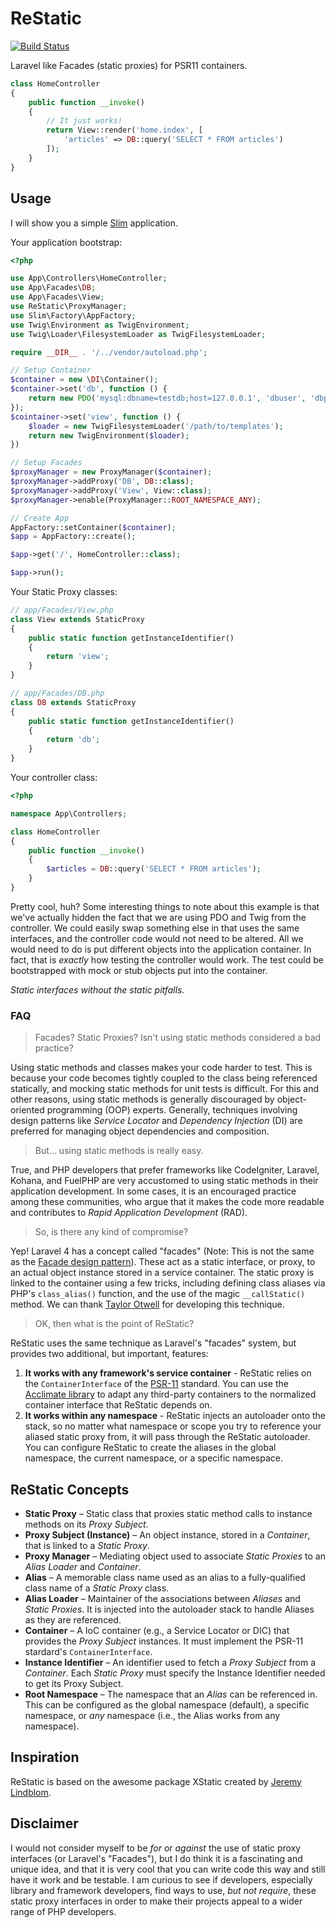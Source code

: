 # ReStatic

[![Build Status](https://travis-ci.org/lhsazevedo/restatic.svg?branch=master)](https://travis-ci.org/lhsazevedo/restatic)

Laravel like Facades (static proxies) for PSR11 containers.


```php
class HomeController
{
    public function __invoke()
    {
        // It just works!
        return View::render('home.index', [
            'articles' => DB::query('SELECT * FROM articles')
        ]);
    }
}
```

## Usage

I will show you a simple [Slim](https://slimframework.com/) application.

Your application bootstrap:

```php
<?php

use App\Controllers\HomeController;
use App\Facades\DB;
use App\Facades\View;
use ReStatic\ProxyManager;
use Slim\Factory\AppFactory;
use Twig\Environment as TwigEnvironment;
use Twig\Loader\FilesystemLoader as TwigFilesystemLoader;

require __DIR__ . '/../vendor/autoload.php';

// Setup Container
$container = new \DI\Container();
$container->set('db', function () {
    return new PDO('mysql:dbname=testdb;host=127.0.0.1', 'dbuser', 'dbpass');
});
$cointainer->set('view', function () {
    $loader = new TwigFilesystemLoader('/path/to/templates');
    return new TwigEnvironment($loader);
})

// Setup Facades
$proxyManager = new ProxyManager($container);
$proxyManager->addProxy('DB', DB::class);
$proxyManager->addProxy('View', View::class);
$proxyManager->enable(ProxyManager::ROOT_NAMESPACE_ANY);

// Create App
AppFactory::setContainer($container);
$app = AppFactory::create();

$app->get('/', HomeController::class);

$app->run();
```

Your Static Proxy classes:

```php
// app/Facades/View.php
class View extends StaticProxy
{
    public static function getInstanceIdentifier()
    {
        return 'view';
    }
}

// app/Facades/DB.php
class DB extends StaticProxy
{
    public static function getInstanceIdentifier()
    {
        return 'db';
    }
}
```

Your controller class:

```php
<?php

namespace App\Controllers;

class HomeController
{
    public function __invoke()
    {
        $articles = DB::query('SELECT * FROM articles');
    }
}
```

Pretty cool, huh? Some interesting things to note about this example is that we've actually hidden the fact that we are
using PDO and Twig from the controller. We could easily swap something else in that uses the same interfaces, and the
controller code would not need to be altered. All we would need to do is put different objects into the application
container. In fact, that is *exactly* how testing the controller would work. The test could be bootstrapped with mock or
stub objects put into the container.

*Static interfaces without the static pitfalls.*


### FAQ

> Facades? Static Proxies? Isn't using static methods considered a bad practice?

Using static methods and classes makes your code harder to test. This is because your code becomes tightly coupled to
the class being referenced statically, and mocking static methods for unit tests is difficult. For this and other
reasons, using static methods is generally discouraged by object-oriented programming (OOP) experts. Generally,
techniques involving design patterns like *Service Locator* and *Dependency Injection* (DI) are preferred for managing
object dependencies and composition.

> But... using static methods is really easy.

True, and PHP developers that prefer frameworks like CodeIgniter, Laravel, Kohana, and FuelPHP are very accustomed to
using static methods in their application development. In some cases, it is an encouraged practice among these
communities, who argue that it makes the code more readable and contributes to *Rapid Application Development* (RAD).

> So, is there any kind of compromise?

Yep! Laravel 4 has a concept called "facades" (Note: This is not the same as the [Facade design
pattern](http://en.wikipedia.org/wiki/Facade_pattern)). These act as a static interface, or proxy, to an actual object
instance stored in a service container. The static proxy is linked to the container using a few tricks, including
defining class aliases via PHP's `class_alias()` function, and the use of the magic `__callStatic()` method. We can
thank [Taylor Otwell](https://twitter.com/taylorotwell) for developing this technique.

> OK, then what is the point of ReStatic?

ReStatic uses the same technique as Laravel's "facades" system, but provides two additional, but important, features:

1. **It works with any framework's service container** - ReStatic relies on the `ContainerInterface` of the
   [PSR-11](https://github.com/php-fig/fig-standards/blob/master/accepted/PSR-11-container.md) standard. You can use the [Acclimate
   library](https://github.com/jeremeamia/acclimate-container) to adapt any third-party containers to the normalized
   container interface that ReStatic depends on.
2. **It works within any namespace** - ReStatic injects an autoloader onto the stack, so no matter what namespace or
   scope you try to reference your aliased static proxy from, it will pass through the ReStatic autoloader. You can
   configure ReStatic to create the aliases in the global namespace, the current namespace, or a specific namespace.

## ReStatic Concepts

* **Static Proxy** – Static class that proxies static method calls to instance methods on its *Proxy Subject*.
* **Proxy Subject (Instance)** – An object instance, stored in a *Container*, that is linked to a *Static Proxy*.
* **Proxy Manager** – Mediating object used to associate *Static Proxies* to an *Alias Loader* and *Container*.
* **Alias** – A memorable class name used as an alias to a fully-qualified class name of a *Static Proxy* class.
* **Alias Loader** – Maintainer of the associations between *Aliases* and *Static Proxies*. It is injected into the
  autoloader stack to handle Aliases as they are referenced.
* **Container** – A IoC container (e.g., a Service Locator or DIC) that provides the *Proxy Subject* instances. It must
  implement the PSR-11 stardard's `ContainerInterface`.
* **Instance Identifier** – An identifier used to fetch a *Proxy Subject* from a *Container*. Each *Static Proxy* must
  specify the Instance Identifier needed to get its Proxy Subject.
* **Root Namespace** – The namespace that an *Alias* can be referenced in. This can be configured as the global
  namespace (default), a specific namespace, or *any* namespace (i.e., the Alias works from any namespace).

## Inspiration

ReStatic is based on the awesome package XStatic created by [Jeremy Lindblom](https://twitter.com/jeremeamia).

## Disclaimer

I would not consider myself to be *for* or *against* the use of static proxy interfaces (or Laravel's "Facades"), but I
do think it is a fascinating and unique idea, and that it is very cool that you can write code this way and still have
it work and be testable. I am curious to see if developers, especially library and framework developers, find ways to
use, *but not require*, these static proxy interfaces in order to make their projects appeal to a wider range of PHP
developers.
